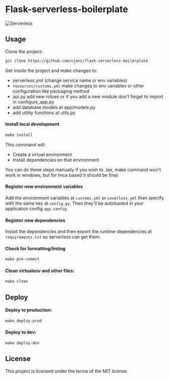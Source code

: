# Flask-serverless-boilerplate
![Serverless](https://i.imgur.com/2QqTjAb.png)

## Usage
Clone the project:

```bash
git clone https://github.com/vjanz/flask-serverless-boilerplate
```

Get inside the project and make changes to:
- serverless.yml (change service name or env variables)
- `resources/customs.yml` make changes to env variables or other configuration like packaging method
- api.py add new rotues or if you add a new module don't forget to import in configure_app.py
- add database models at app/models.py
- add utility functions at utils.py


#### Install local development
```makefile
make install
```
This command will:
- Create a virtual environment
- Install dependencies on that environment

You can do these steps manually if you wish to. (ex, make command won't work in windows, but for linux based it should be fine)

#### Register new environment variables
Add the environment variables at `customs.yml` or `severless.yml` then specify with the same key at `config.py`. Then they'll  be autoloaded in your application config `app.config`.

#### Register new dependencies
Install the dependencies and then export the runtime dependencies at `requirements.txt` so serverless can get them.





#### Check for formatting/linting
```makefile
make pre-commit
```
#### Clean virtualenv and other files:
```makefile
make clean
```


## Deploy
#### Deploy to production:
```makefile
make deploy-prod
```

#### Deploy to dev:
```makefile
make deploy-dev
```

## License

This project is licensed under the terms of the MIT license.

